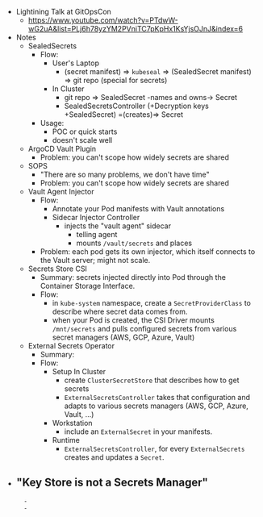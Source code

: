 - Lightining Talk at GitOpsCon
	- https://www.youtube.com/watch?v=PTdwW-wG2uA&list=PLj6h78yzYM2PVniTC7pKpHx1KsYjsOJnJ&index=6
- Notes
	- SealedSecrets
		- Flow:
			- User's Laptop
				- (secret manifest) => `kubeseal` => (SealedSecret manifest) => git repo (special for secrets)
			- In Cluster
				- git repo => SealedSecret -names and owns-> Secret
				- SealedSecretsController (+Decryption keys +SealedSecret) =(creates)=> Secret
		- Usage:
			- POC or quick starts
			- doesn't scale well
	- ArgoCD Vault Plugin
		- Problem: you can't scope how widely secrets are shared
	- SOPS
		- "There are so many problems, we don't have time"
		- Problem: you can't scope how widely secrets are shared
	- Vault Agent Injector
		- Flow:
			- Annotate your Pod manifests with Vault annotations
			- Sidecar Injector Controller
				- injects the "vault agent" sidecar
					- telling agent
					- mounts `/vault/secrets` and places
		- Problem: each pod gets its own injector, which itself connects to the Vault server; might not scale.
	- Secrets Store CSI
		- Summary: secrets injected directly into Pod through the Container Storage Interface.
		- Flow:
			- in `kube-system` namespace, create a `SecretProviderClass` to describe where secret data comes from.
			- when your Pod is created, the CSI Driver mounts `/mnt/secrets` and pulls configured secrets from various secret managers (AWS, GCP, Azure, Vault)
	- External Secrets Operator
		- Summary:
		- Flow:
			- Setup In Cluster
				- create `ClusterSecretStore` that describes how to get secrets
				- `ExternalSecretsController` takes that configuration and adapts to various secrets managers (AWS, GCP, Azure, Vault, ...)
			- Workstation
				- include an `ExternalSecret` in your manifests.
			- Runtime
				- `ExternalSecretsController`, for every `ExternalSecrets` creates and updates a `Secret`.
- "Key Store is not a Secrets Manager"
	-
		-
		-
